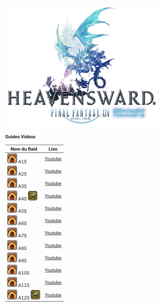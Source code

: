 ![HS Logo](img/Heavensward_Logo.png)

#### Guides Vidéos

| Nom du Raid                                        | Lien                                                        |
| -------------------------------------------------- | ----------------------------------------------------------- |
| ![raid](img/raid.png) A1S                          | [Youtube](https://youtu.be/1wLope4o9IQ?si=0UFmZac5JlzR21T0) |
| ![raid](img/raid.png) A2S                          | [Youtube](https://youtu.be/xwpuuqkGFRM?si=aBPrzdfq8O_JHXL6) |
| ![raid](img/raid.png) A3S                          | [Youtube](https://youtu.be/wyR1u_7wnos?si=hivhp59p9S1RuDn4) |
| ![raid](img/raid.png) A4S ![Mount](img/mount.png)  | [Youtube](https://youtu.be/3xJJBt-72bM?si=rYMfeV7XBDQxpU4i) |
| ![raid](img/raid.png) A5S                          | [Youtube](https://youtu.be/_c3qHbIJNkg?si=wj1kblBqGE9DXcMM) |
| ![raid](img/raid.png) A6S                          | [Youtube](https://youtu.be/h66DR4xq2hQ?si=UEItEz8yOjdjXvk-) |
| ![raid](img/raid.png) A7S                          | [Youtube](https://youtu.be/yLfp6Pv4yck?si=kJUECj50WVnjq0J5) |
| ![raid](img/raid.png) A8S                          | [Youtube](https://youtu.be/XeBr5m9Xjdk?si=FBs62f2eCiGqTZO8) |
| ![raid](img/raid.png) A9S                          | [Youtube](https://youtu.be/HVSN-Wa3IaU?si=P7q3Luxzi9n006D9) |
| ![raid](img/raid.png) A10S                         | [Youtube](https://youtu.be/FyRatEBDx44?si=CIPol-SQTcLOvHs1) |
| ![raid](img/raid.png) A11S                         | [Youtube](https://youtu.be/g043Z7yFpUM?si=QMZPGbmn7wGn7Zld) |
| ![raid](img/raid.png) A12S ![Mount](img/mount.png) | [Youtube](https://youtu.be/gouGWgI8ttc?si=bhzIzUHNkLZqco2Z) |